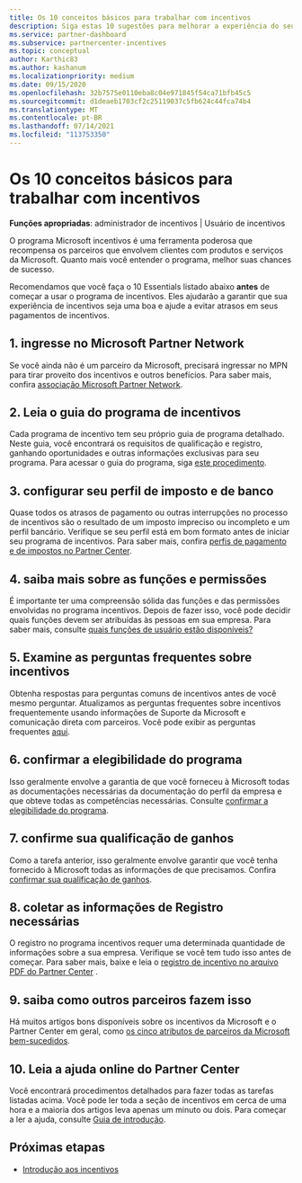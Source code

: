```yaml
---
title: Os 10 conceitos básicos para trabalhar com incentivos
description: Siga estas 10 sugestões para melhorar a experiência do seu programa de incentivo e receber pagamentos mais cedo.
ms.service: partner-dashboard
ms.subservice: partnercenter-incentives
ms.topic: conceptual
author: Karthic83
ms.author: kashanum
ms.localizationpriority: medium
ms.date: 09/15/2020
ms.openlocfilehash: 32b7575e0110eba8c04e971845f54ca71bfb45c5
ms.sourcegitcommit: d1deaeb1703cf2c25119037c5fb624c44fca74b4
ms.translationtype: MT
ms.contentlocale: pt-BR
ms.lasthandoff: 07/14/2021
ms.locfileid: "113753350"
---
```

# <a name="the-10-essentials-for-working-with-incentives"></a>Os 10 conceitos básicos para trabalhar com incentivos

**Funções apropriadas**: administrador de incentivos | Usuário de incentivos

O programa Microsoft incentivos é uma ferramenta poderosa que recompensa os parceiros que envolvem clientes com produtos e serviços da Microsoft. Quanto mais você entender o programa, melhor suas chances de sucesso.

Recomendamos que você faça o 10 Essentials listado abaixo **antes** de começar a usar o programa de incentivos. Eles ajudarão a garantir que sua experiência de incentivos seja uma boa e ajude a evitar atrasos em seus pagamentos de incentivos.

## <a name="1-join-the-microsoft-partner-network"></a>1. ingresse no Microsoft Partner Network

Se você ainda não é um parceiro da Microsoft, precisará ingressar no MPN para tirar proveito dos incentivos e outros benefícios. Para saber mais, confira [associação Microsoft Partner Network](https://partner.microsoft.com/membership).

## <a name="2-read-your-incentives-program-guide"></a>2. Leia o guia do programa de incentivos

Cada programa de incentivo tem seu próprio guia de programa detalhado. Neste guia, você encontrará os requisitos de qualificação e registro, ganhando oportunidades e outras informações exclusivas para seu programa. Para acessar o guia do programa, siga [este procedimento](incentives-determined-your-program-eligibility.md#determining-your-program-eligibility).

## <a name="3-set-up-your-tax-and-banking-profile"></a>3. configurar seu perfil de imposto e de banco

Quase todos os atrasos de pagamento ou outras interrupções no processo de incentivos são o resultado de um imposto impreciso ou incompleto e um perfil bancário. Verifique se seu perfil está em bom formato antes de iniciar seu programa de incentivos. Para saber mais, confira [perfis de pagamento e de impostos no Partner Center](incentives-create-and-manage-your-payout-and-tax-profiles.md).

## <a name="4-learn-about-roles-and-permissions"></a>4. saiba mais sobre as funções e permissões

É importante ter uma compreensão sólida das funções e das permissões envolvidas no programa incentivos. Depois de fazer isso, você pode decidir quais funções devem ser atribuídas às pessoas em sua empresa. Para saber mais, consulte [quais funções de usuário estão disponíveis?](incentives-faq.yml#what-user-roles-are-available-)

## <a name="5-review-the-incentives-faq"></a>5. Examine as perguntas frequentes sobre incentivos

Obtenha respostas para perguntas comuns de incentivos antes de você mesmo perguntar. Atualizamos as perguntas frequentes sobre incentivos frequentemente usando informações de Suporte da Microsoft e comunicação direta com parceiros. Você pode exibir as perguntas frequentes [aqui](incentives-faq.yml).

## <a name="6-confirm-your-program-eligibility"></a>6. confirmar a elegibilidade do programa

Isso geralmente envolve a garantia de que você forneceu à Microsoft todas as documentações necessárias da documentação do perfil da empresa e que obteve todas as competências necessárias. Consulte [confirmar a elegibilidade do programa](incentives-determined-your-program-eligibility.md).

## <a name="7-confirm-your-earnings-eligibility"></a>7. confirme sua qualificação de ganhos

Como a tarefa anterior, isso geralmente envolve garantir que você tenha fornecido à Microsoft todas as informações de que precisamos. Confira [confirmar sua qualificação de ganhos](incentives-confirm-your-earnings-eligibility.md).

## <a name="8-gather-the-necessary-enrollment-information"></a>8. coletar as informações de Registro necessárias

O registro no programa incentivos requer uma determinada quantidade de informações sobre a sua empresa. Verifique se você tem tudo isso antes de começar. Para saber mais, baixe e leia o [registro de incentivo no arquivo PDF do Partner Center](https://assetsprod.microsoft.com/partner-center-incentives-enrollment.pdf) .

## <a name="9-learn-how-other-partners-do-it"></a>9. saiba como outros parceiros fazem isso

Há muitos artigos bons disponíveis sobre os incentivos da Microsoft e o Partner Center em geral, como [os cinco atributos de parceiros da Microsoft bem-sucedidos](https://www.microsoft.com/en-us/us-partner-blog/2019/08/29/the-five-attributes-of-successful-microsoft-partners/).

## <a name="10-read-the-partner-center-online-help"></a>10. Leia a ajuda online do Partner Center

Você encontrará procedimentos detalhados para fazer todas as tarefas listadas acima. Você pode ler toda a seção de incentivos em cerca de uma hora e a maioria dos artigos leva apenas um minuto ou dois. Para começar a ler a ajuda, consulte [Guia de introdução](incentives-get-started-intro.md).

## <a name="next-steps"></a>Próximas etapas

- [Introdução aos incentivos](incentives-get-started-intro.md)
